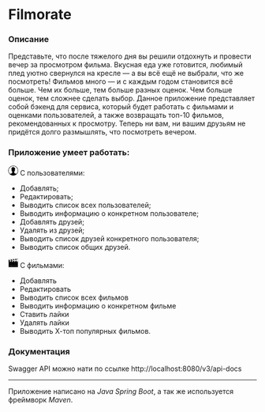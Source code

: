 # Filmorate

### Описание

Представьте, что после тяжелого дня вы решили отдохнуть и провести вечер за просмотром фильма. Вкусная еда уже готовится, любимый плед уютно свернулся на кресле — а вы всё ещё не выбрали, что же посмотреть!
Фильмов много — и с каждым годом становится всё больше. Чем их больше, тем больше разных оценок. Чем больше оценок, тем сложнее сделать выбор.
Данное приложение представляет собой бэкенд для сервиса, который будет работать с фильмами и оценками пользователей, а также возвращать топ-10 фильмов, рекомендованных к просмотру. Теперь ни вам, ни вашим друзьям не придётся долго размышлять, что посмотреть вечером.



### Приложение умеет работать:
<!--suppress CheckImageSize, CheckImageSize -->
<img alt="img_1.png" height="20" src="img2.png" width="20"/> С пользователями:

   * Добавлять;
   * Редактировать;
   * Выводить список всех пользователей;
   * Выводить информацию о конкретном пользователе;
   * Добавлять друзей;
   * Удалять из друзей;
   * Выводить список друзей конкретного пользователя;
   * Выводить список общих друзей.

<!--suppress CheckImageSize, CheckImageSize -->
<img alt="img_1.png" height="20" src="img1.png" width="20"/> С фильмами:

   * Добавлять
   * Редактировать
   * Выводить список всех фильмов
   * Выводить информацию о конкретном фильме
   * Ставить лайки
   * Удалять лайки
   * Выводить Х-топ популярных фильмов.


### Документация
Swagger API можно нати по ссылке http://localhost:8080/v3/api-docs

--- 
Приложение написано на _Java Spring Boot_, а так же используется фреймворк _Maven_.